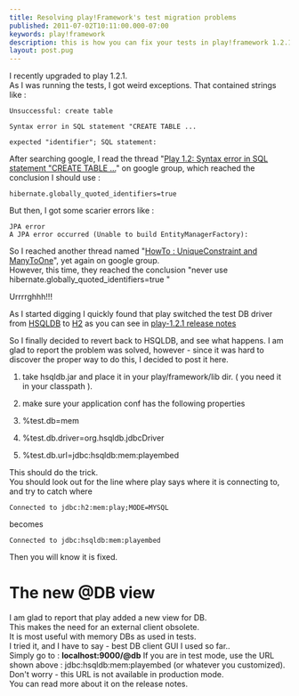 ```yaml
---
title: Resolving play!Framework's test migration problems
published: 2011-07-02T10:11:00.000-07:00
keywords: play!framework
description: this is how you can fix your tests in play!framework 1.2.1
layout: post.pug
---
```


I recently upgraded to play 1.2.1.  
As I was running the tests, I got weird exceptions. That contained strings like :  

```
Unsuccessful: create table   

Syntax error in SQL statement "CREATE TABLE ...   

expected "identifier"; SQL statement:   
```

After searching google, I read the thread "[Play 1.2: Syntax error in SQL statement "CREATE TABLE ...](http://groups.google.com/group/play-framework/browse_thread/thread/7db811362e73a81f)" on google group, which reached the conclusion I should use :  

```hibernate.globally_quoted_identifiers=true```

But then, I got some scarier errors like :  

```
JPA error  
A JPA error occurred (Unable to build EntityManagerFactory):  
```

So I reached another thread named "[HowTo : UniqueConstraint and ManyToOne](http://groups.google.com/group/play-framework/browse_thread/thread/20b3ecc0b008a76f)", yet again on google group.  
However, this time, they reached the conclusion "never use hibernate.globally_quoted_identifiers=true "  

Urrrrghhh!!!  

As I started digging I quickly found that play switched the test DB driver from [HSQLDB](http://hsqldb.org/) to [H2](http://www.h2database.com/html/main.html) as you can see in [play-1.2.1 release notes](http://www2.playframework.org/documentation/1.2/releasenotes-1.2#H2asdefaultinmemorydatabase)  

So I finally decided to revert back to HSQLDB, and see what happens. I am glad to report the problem was solved, however - since it was hard to discover the proper way to do this, I decided to post it here.

1.  take hsqldb.jar and place it in your play/framework/lib dir. ( you need it in your classpath ).
2.  make sure your application conf has the following properties

1.  %test.db=mem
2.  %test.db.driver=org.hsqldb.jdbcDriver
3.  %test.db.url=jdbc:hsqldb:mem:playembed

This should do the trick.  
You should look out for the line where play says where it is connecting to, and try to catch where

```Connected to jdbc:h2:mem:play;MODE=MYSQL```

becomes

```Connected to jdbc:hsqldb:mem:playembed```

Then you will know it is fixed.

# The new @DB view

I am glad to report that play added a new view for DB.  
This makes the need for an external client obsolete.  
It is most useful with memory DBs as used in tests.  
I tried it, and I have to say - best DB client GUI I used so far..  
Simply go to : <span style="font-weight:bold">localhost:9000/@db</span>
If you are in test mode, use the URL shown above : jdbc:hsqldb:mem:playembed (or whatever you customized).  
Don't worry - this URL is not available in production mode.  
You can read more about it on the release notes.